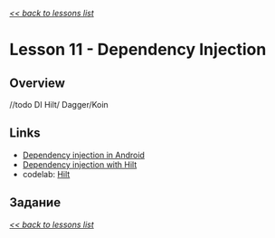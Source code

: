 [*<< back to lessons list*](../readme.md)

# Lesson 11 - Dependency Injection 
## Overview
//todo DI 
Hilt/ Dagger/Koin
## Links
- [Dependency injection in Android](https://developer.android.com/training/dependency-injection)
- [Dependency injection with Hilt](https://developer.android.com/training/dependency-injection/hilt-android)
- codelab: [Hilt](https://codelabs.developers.google.com/codelabs/android-hilt/index.html)

## Задание


[*<< back to lessons list*](../readme.md)
